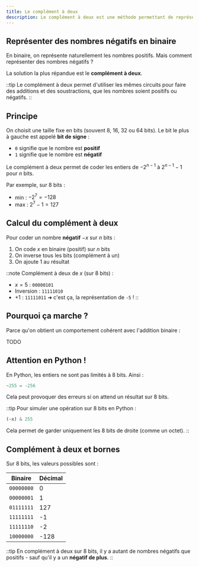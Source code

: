 ```yaml
---
title: Le complément à deux
description: Le complément à deux est une méthode permettant de représenter les entiers signés (positifs et négatifs) en binaire. C'est le système utilisé par la plupart des ordinateurs pour effectuer des opérations avec des nombres négatifs.
---
```


## Représenter des nombres négatifs en binaire

En binaire, on représente naturellement les nombres positifs. Mais comment représenter des nombres négatifs ?

La solution la plus répandue est le **complément à deux**.

::tip
Le complément à deux permet d'utiliser les mêmes circuits pour faire des additions et des soustractions, que les nombres soient positifs ou négatifs.
::



## Principe

On choisit une taille fixe en bits (souvent 8, 16, 32 ou 64 bits). Le bit le plus à gauche est appelé **bit de signe** :

- `0` signifie que le nombre est **positif**
- `1` signifie que le nombre est **négatif**

Le complément à deux permet de coder les entiers de $-2^{n-1}$ à $2^{n-1}-1$ pour $n$ bits.

Par exemple, sur 8 bits :
- min : $-2^7 = -128$
- max : $2^7 - 1 = 127$

## Calcul du complément à deux

Pour coder un nombre **négatif** $-x$ sur $n$ bits :

1. On code $x$ en binaire (positif) sur $n$ bits
2. On inverse tous les bits (complément à un)
3. On ajoute 1 au résultat

::note
Complément à deux de $x$ (sur 8 bits) :
- $x = 5$ : `00000101`
- Inversion : `11111010`
- +1 : `11111011` ➜ c'est ça, la représentation de `-5` !
::

## Pourquoi ça marche ?

Parce qu'on obtient un comportement cohérent avec l'addition binaire :

TODO

## Attention en Python !

En Python, les entiers ne sont pas limités à 8 bits. Ainsi :
```python
~255 = -256
```
Cela peut provoquer des erreurs si on attend un résultat sur 8 bits.

::tip
Pour simuler une opération sur 8 bits en Python :
```python
(~x) & 255
```
Cela permet de garder uniquement les 8 bits de droite (comme un octet).
::

## Complément à deux et bornes

Sur 8 bits, les valeurs possibles sont :

| Binaire         | Décimal |
|------------------|----------|
| `00000000`       | 0        |
| `00000001`       | 1        |
| `01111111`       | 127      |
| `11111111`       | -1       |
| `11111110`       | -2       |
| `10000000`       | -128     |

::tip
En complément à deux sur 8 bits, il y a autant de nombres négatifs que positifs - sauf qu'il y a un **négatif de plus**.
::

